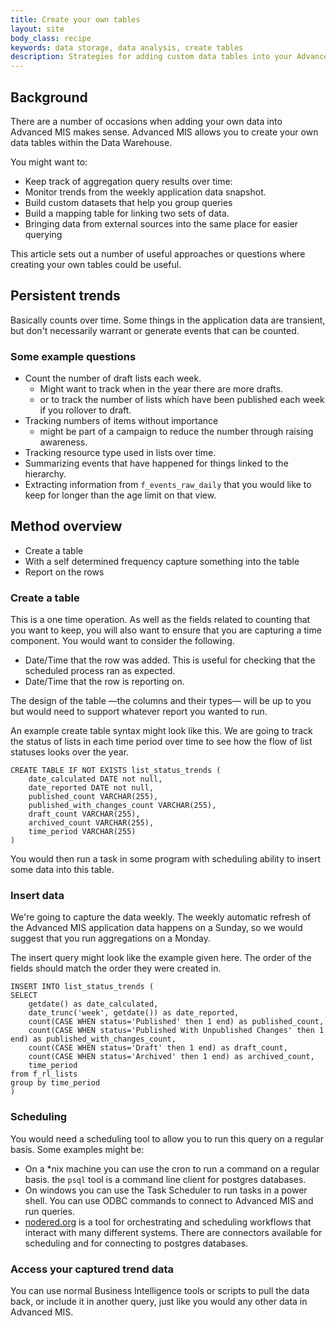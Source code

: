 ```yaml
---
title: Create your own tables
layout: site
body_class: recipe
keywords: data storage, data analysis, create tables
description: Strategies for adding custom data tables into your Advanced MIS instance.
---
```


## Background 

There are a number of occasions when adding your own data into Advanced MIS makes sense. Advanced MIS allows you to create your own data tables within the Data Warehouse.

You might want to:

- Keep track of aggregation query results over time: 
- Monitor trends from the weekly application data snapshot.
- Build custom datasets that help you group queries
- Build a mapping table for linking two sets of data.
- Bringing data from external sources into the same place for easier querying

This article sets out a number of useful approaches or questions where creating your own tables could be useful.

## Persistent trends

Basically counts over time. Some things in the application data are transient, but don't necessarily warrant or generate events that can be counted.

### Some example questions

- Count the number of draft lists each week.
    - Might want to track when in the year there are more drafts.
    - or to track the number of lists which have been published each week if you rollover to draft.
- Tracking numbers of items without importance
    - might be part of a campaign to reduce the number through raising awareness.
- Tracking resource type used in lists over time.
- Summarizing events that have happened for things linked to the hierarchy.
- Extracting information from `f_events_raw_daily` that you would like to keep for longer than the age limit on that view. 

## Method overview

- Create a table
- With a self determined frequency capture something into the table
- Report on the rows

### Create a table

This is a one time operation. As well as the fields related to counting that you want to keep, you will also want to ensure that you are capturing a time component. You would want to consider the following.

- Date/Time that the row was added. This is useful for checking that the scheduled process ran as expected.
- Date/Time that the row is reporting on.

The design of the table —the columns and their types— will be up to you but would need to support whatever report you wanted to run.

An example create table syntax might look like this. We are going to track the status of lists in each time period over time to see how the flow of list statuses looks over the year.

```redshift
CREATE TABLE IF NOT EXISTS list_status_trends (
    date_calculated DATE not null,
    date_reported DATE not null,
    published_count VARCHAR(255),
    published_with_changes_count VARCHAR(255),
    draft_count VARCHAR(255),
    archived_count VARCHAR(255),
    time_period VARCHAR(255)
)
```

You would then run a task in some program with scheduling ability to insert some data into this table.

### Insert data

We're going to capture the data weekly. The weekly automatic refresh of the Advanced MIS application data happens on a Sunday, so we would suggest that you run aggregations on a Monday.

The insert query might look like the example given here. The order of the fields should match the order they were created in.

```redshift
INSERT INTO list_status_trends (
SELECT
    getdate() as date_calculated,
    date_trunc('week', getdate()) as date_reported,
    count(CASE WHEN status='Published' then 1 end) as published_count,
    count(CASE WHEN status='Published With Unpublished Changes' then 1 end) as published_with_changes_count,
    count(CASE WHEN status='Draft' then 1 end) as draft_count,
    count(CASE WHEN status='Archived' then 1 end) as archived_count,
    time_period
from f_rl_lists
group by time_period
)
```

### Scheduling

You would need a scheduling tool to allow you to run this query on a regular basis. Some examples might be:

- On a *nix machine you can use the cron to run a command on a regular basis. the `psql` tool is a command line client for postgres databases.
- On windows you can use the Task Scheduler to run tasks in a power shell. You can use ODBC commands to connect to Advanced MIS and run queries.
- [nodered.org](http://nodered.org) is a tool for orchestrating and scheduling workflows that interact with many different systems. There are connectors available for scheduling and for connecting to postgres databases.

### Access your captured trend data

You can use normal Business Intelligence tools or scripts to pull the data back, or include it in another query, just like you would any other data in Advanced MIS.

